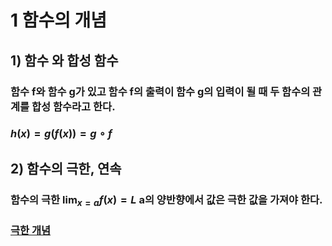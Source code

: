 # 1 함수의 개념
## 1) 함수 와 합성 함수
### 함수 f와 함수 g가 있고 함수 f의 출력이 함수 g의 입력이 될 때 두 함수의 관계를 합성 함수라고 한다.
### $h(x)=g(f(x))=g\circ f$ 

## 2) 함수의 극한, 연속
### 함수의 극한 $\lim_{x = a} f(x)=L$ a의 양반향에서 값은 극한 값을 가져야 한다.
### [극한 개념](https://ko.khanacademy.org/math/precalculus/x9e81a4f98389efdf:limits-and-continuity/x9e81a4f98389efdf:defining-limits-and-using-limit-notation/a/limits-intro)
